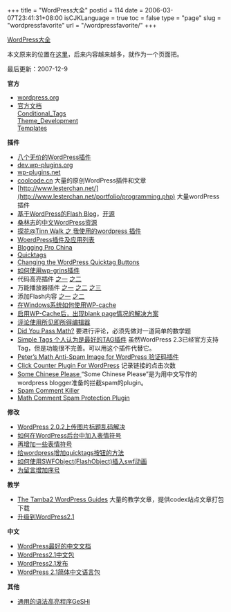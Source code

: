 +++
title = "WordPress大全"
postid = 114
date = 2006-03-07T23:41:31+08:00
isCJKLanguage = true
toc = false
type = "page"
slug = "wordpressfavorite"
url = "/wordpressfavorite/"
+++


[WordPress大全](https://blog.zengrong.net/wordpressfavorite/)

本文原来的位置在[这里](https://blog.zengrong.net/post/14.html)，后来内容越来越多，就作为一个页面把。  

最后更新：2007-12-9

**官方**

-   [wordpress.org](http://www.wordpress.org)
-   [官方文档](http://codex.wordpress.org/)  
    [Conditional\_Tags](http://codex.wordpress.org/Conditional_Tags)  
    [Theme\_Development](http://codex.wordpress.org/Theme_Development)  
    [Templates](http://codex.wordpress.org/Templates)

**插件**

-   [八个无价的WordPress插件](http://www.williamlong.info/archives/558.html)
-   [dev.wp-plugins.org](http://dev.wp-plugins.org/)
-   [wp-plugins.net](http://www.wp-plugins.net/)
-   [coolcode.cn](http://www.coolcode.cn/) 大量的原创WordPress插件和文章
-   [http://www.lesterchan.net/](http://www.lesterchan.net/portfolio/programming.php) 大量wordPress插件
-   [基于WordPress的Flash Blog](http://www.ssdesigninteractive.com/ssdesign/?page_id=84)，[开源](http://www.sourceforge.net/projects/flash-blog/)
-   [桑林志](http://yanfeng.org/)的[中文WordPress资源](http://yanfeng.org/blog/wordpress/chinese/)
-   [探花@Tinn Walk 之 我使用的wordpress 插件](http://tinn.cn/?p=103)
-   [WoerdPress插件及应用列表](http://www.digdig8.com.cn/blog/article.asp?id=40)
-   [Blogging Pro China](http://www.wordpresscn.com/index.php)
-   [Quicktags](http://www.tamba2.org.uk/wordpress/quicktags/)
-   [Changing the WordPress Quicktag Buttons](http://www.cameraontheroad.com/?p=655)
-   [如何使用wp-grins插件](http://wordpress.org/support/topic/24409)
-   代码高亮插件 [之一](http://blog.igeek.info/wp-plugins/igsyntax-hiliter/) [之二](http://www.coolcode.cn/?p=26)
-   万能播放器插件 [之一](http://www.coolcode.cn/?p=100) [之二](http://www.quakemachine.com/blog/myplugins/media-insert/) [之三](http://eiart.net/blog/archive/7)
-   添加Flash内容 [之一](http://www.kimili.com/plugins/kml_flashembed/) [之二](http://www.ssdesigninteractive.com/ssdesign/?p=82)
-   [在Windows系统如何使用WP-cache](http://blog.nahoya.com/archives/2005_10/37)
-   [启用WP-Cache后，出现blank page情况的解决方案](http://www.bizwiki.cn/nigel/?p=9)
-   [评论使用所见即所得编辑器](http://mk.netgenes.org/my-plugins/mcecomments/)
-   [Did You Pass Math?](http://www.herod.net/dypm/) 要进行评论，必须先做对一道简单的数学题
-   [Simple Tags 个人认为是最好的TAG插件](http://www.herewithme.fr/wordpress-plugins/simple-tags) 虽然WordPress 2.3已经官方支持Tag，但是功能很不完善。可以用这个插件代替它。
-   [Peter’s Math Anti-Spam Image for WordPress 验证码插件](http://www.theblog.ca/?p=21)
-   [Click Counter Plugin For WordPress](http://planetozh.com/blog/2004/09/click-counter-plugin-for-wordpress/) 记录链接的点击次数
-   [Some Chinese Please ](http://code.google.com/p/some-chinese-please/ "“Some Chinese Please”是为用中文写作的wordpress blogger准备的拦截spam的plugin。")“Some Chinese Please”是为用中文写作的wordpress blogger准备的拦截spam的plugin。
-   [Spam Comment Killer](http://www.voidpage.com/blog/2007/11/spam-comment-killer.html "默认情况下，插件处于温和状态，该状态适合与 Akismet  插件以及黑名单（在后台->设置->评论中）配合，即当被 Akismet 或黑名单判断为垃圾评论后，进行进一步判别，如果其内容中没有中文或者是 GB2312 编码则直接屏蔽不写入数据。当钩选了后台垃圾评论杀手设置中的“屏蔽一切无中文”的选项，则一切评论内容中只要没有中文或者是 GB2312 编码则一概屏蔽不写入数据。")
-   [Math Comment Spam Protection Plugin](http://sw-guide.de/wordpress/plugins/math-comment-spam-protection/ "一道简单数学题挡掉垃圾评论")

**修改**

-   [WordPress 2.0.2上传图片标题乱码解决](http://blog.istef.info/2006/04/26/wordpress-202-title-encoding-error-of-inline-upload-bug-and-solution/)
-   [如何在WordPress后台中加入表情符号](https://blog.zengrong.net/post/109.html)
-   [再增加一些表情符号](https://blog.zengrong.net/post/167.html)
-   [给wordpress增加quicktags按钮的方法](http://www.coolcode.cn/?p=102)
-   [如何使用SWFObject(FlashObject)插入swf动画](https://blog.zengrong.net/post/103.html)
-   [为留言增加序号](http://www.kdolphin.com/269)

**教学**

-   [The Tamba2 WordPress Guides](http://www.tamba2.org.uk/wordpress/) 大量的教学文章，提供codex站点文章打包下载
-   [升级到WordPress2.1](http://www.owind.com/pub/computer/2007/01/24/wordpress-21/)

**中文**

-   [WordPress最好的中文文档](http://blog.jtam.org/wordpress-chinese/)
-   [WordPress2.1中文包](http://www.myyu.net/2007/01/22/45/)
-   [WordPress2.1发布](http://yskin.net/2007/01/wordpress-21.html)
-   [WordPress 2.1简体中文语言包](http://www.owind.com/WordPress-cn-ZH/)

**其他**

-   [通用的语法高亮程序GeSHi](http://qbnz.com/highlighter/)
